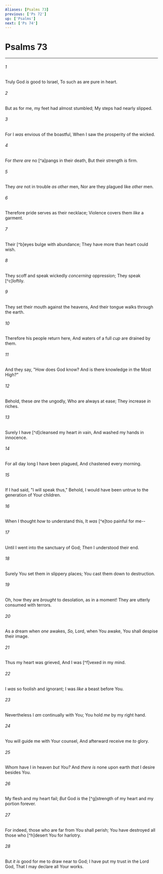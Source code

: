 ```yaml
---
Aliases: [Psalms 73]
previous: ['Ps 72']
up: ['Psalms']
next: ['Ps 74']
---
```

# Psalms 73

***


###### 1 
Truly God _is_ good to Israel, To such as are pure in heart. 

###### 2 
But as for me, my feet had almost stumbled; My steps had nearly slipped. 

###### 3 
For I _was_ envious of the boastful, When I saw the prosperity of the wicked. 

###### 4 
For _there are_ no [^a]pangs in their death, But their strength _is_ firm. 

###### 5 
They _are_ not in trouble _as other_ men, Nor are they plagued like _other_ men. 

###### 6 
Therefore pride serves as their necklace; Violence covers them _like_ a garment. 

###### 7 
Their [^b]eyes bulge with abundance; They have more than heart could wish. 

###### 8 
They scoff and speak wickedly _concerning_ oppression; They speak [^c]loftily. 

###### 9 
They set their mouth against the heavens, And their tongue walks through the earth. 

###### 10 
Therefore his people return here, And waters of a full _cup_ are drained by them. 

###### 11 
And they say, "How does God know? And is there knowledge in the Most High?" 

###### 12 
Behold, these _are_ the ungodly, Who are always at ease; They increase _in_ riches. 

###### 13 
Surely I have [^d]cleansed my heart _in_ vain, And washed my hands in innocence. 

###### 14 
For all day long I have been plagued, And chastened every morning. 

###### 15 
If I had said, "I will speak thus," Behold, I would have been untrue to the generation of Your children. 

###### 16 
When I thought _how_ to understand this, It _was_ [^e]too painful for me-- 

###### 17 
Until I went into the sanctuary of God; _Then_ I understood their end. 

###### 18 
Surely You set them in slippery places; You cast them down to destruction. 

###### 19 
Oh, how they are _brought_ to desolation, as in a moment! They are utterly consumed with terrors. 

###### 20 
As a dream when _one_ awakes, _So,_ Lord, when You awake, You shall despise their image. 

###### 21 
Thus my heart was grieved, And I was [^f]vexed in my mind. 

###### 22 
I _was_ so foolish and ignorant; I was _like_ a beast before You. 

###### 23 
Nevertheless I _am_ continually with You; You hold _me_ by my right hand. 

###### 24 
You will guide me with Your counsel, And afterward receive me _to_ glory. 

###### 25 
Whom have I in heaven _but You?_ And _there is_ none upon earth _that_ I desire besides You. 

###### 26 
My flesh and my heart fail; _But_ God _is_ the [^g]strength of my heart and my portion forever. 

###### 27 
For indeed, those who are far from You shall perish; You have destroyed all those who [^h]desert You for harlotry. 

###### 28 
But _it is_ good for me to draw near to God; I have put my trust in the Lord God, That I may declare all Your works.

